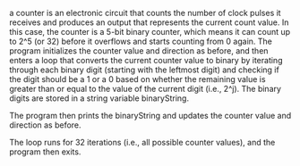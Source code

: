 a counter is an electronic circuit that counts the number of clock pulses it receives and produces an output that represents the current count value. In this case, the counter is a 5-bit binary counter, which means it can count up to 2^5 (or 32) before it overflows and starts counting from 0 again.
The program initializes the counter value and direction as before, and then enters a loop that converts the current counter value to binary by iterating through each binary digit (starting with the leftmost digit) and checking if the digit should be a 1 or a 0 based on whether the remaining value is greater than or equal to the value of the current digit (i.e., 2^j). The binary digits are stored in a string variable binaryString.

The program then prints the binaryString and updates the counter value and direction as before.

The loop runs for 32 iterations (i.e., all possible counter values), and the program then exits.
